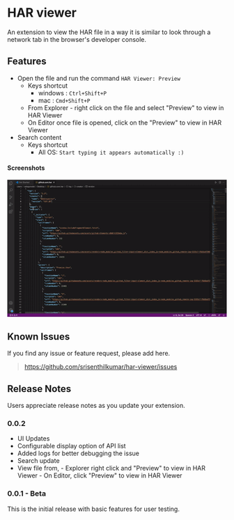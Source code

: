 # HAR viewer

An extension to view the HAR file in a way it is similar to look through a network tab in the browser's developer console. 

## Features

* Open the file and run the command `HAR Viewer: Preview`
  * Keys shortcut
      - windows : `Ctrl+Shift+P`
      - mac : `Cmd+Shift+P`
  * From Explorer - right click on the file and select "Preview" to view in HAR Viewer
  * On Editor once file is opened, click on the "Preview" to view in HAR Viewer
* Search content
  * Keys shortcut
      - All OS: `Start typing it appears automatically :)`

#### Screenshots
![Screenshots](https://raw.githubusercontent.com/srisenthilkumar/har-viewer/master/docs/har-viewer.gif)

## Known Issues

If you find any issue or feature request, please add here.
> https://github.com/srisenthilkumar/har-viewer/issues

## Release Notes

Users appreciate release notes as you update your extension.

### 0.0.2

- UI Updates
- Configurable display option of API list
- Added logs for better debugging the issue
- Search update
- View file from,
        - Explorer right click and "Preview" to view in HAR Viewer
        - On Editor, click "Preview" to view in HAR Viewer

### 0.0.1 - Beta

This is the initial release with basic features for user testing.
